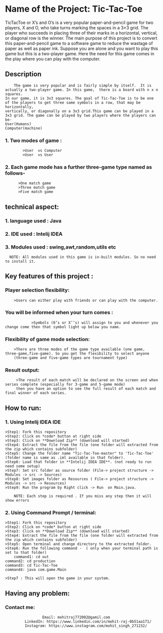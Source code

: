 # Name of the Project:   Tic-Tac-Toe
TicTacToe or X’s and O’s is a very popular paper-and-pencil game for two players, X and O, who take turns marking the spaces in a 3×3 grid. The player who succeeds in placing three of their marks in a horizontal, vertical, or diagonal row is the winner. 
The main purpose of this project is to convert this paper-and-pencil game to a software game to reduce the wastage of paper as well as paper ink.
        Suppose you are alone and you want to play this game but this is a two-player game. Here the need for this game comes in the play where you can play with the computer.
        
        
 ## Description
      
        The game is very popular and is fairly simple by itself.  It is actually a two-player game. In this game,  there is a board with n x n squares.
	In our game, it is 3x3 squares. The goal of Tic-Tac-Toe is to be one of the players to get three same symbols in a row, that may be horizontally,
	vertically, or diagonally on a 3x3 grid.This game can be played in a 3x3 grid. The game can be played by two players where the players can be-
	User(Humans)
	Computer(machine)
  
### 1. Two modes of game :
          	>User  vs Computer
         	>User  vs User
        
### 2.  Each game mode has a further three-game type named as follows-
		  >One match game
   		  >Three match game
  		  >Five match game 
        
        

## technical aspect:

### 1. language used : Java
### 2. IDE used      : Intelij IDEA
### 3. Modules used  : swing,awt,random,utils etc

      NOTE: All modules used in this game is in-built modules. So no need to install it.


## Key features of this project :


   ### Player selection flexibility:
		>Users can either play with friends or can play with the computer.
 
   ### You will be informed when your turn comes :
                >Symbols (0’s or X’’s) will assign to you and whenever you change come then that symbol light up below you name.

   ### Flexibility of game mode selection:
		>There are three modes of the game type available (one game, three-game,five-game). So you get the flexibility to select anyone
		(three-game and five-game types are tournament type)

   ### Result output:
		 >The result of each match will be declared on the screen and when series complete (especially for 3-game and 5-game mode)
		 then you have an option to see the full result of each match and final winner of each series.


## How to run:
   
  ### 1. Using Intelij IDEA IDE
    
    >Step1: Fork this repository
    >Step2: Click on *code* button at right side
    >Step3: Click on **Download Zip** (download will started)
    >Step4: Extract the file from the file (one folder will extracted from the zip which contains subfolder)
    >Step5: Change the folder name "Tic-Tac-Toe-master" to 'Tic-Tac-Toe' (folder name is same as .iml available in that folder).
    >Step6: Load that folder in **Intelij IDEA IDE**. (not ready to run need some setup)
    >Step7: Set src folder as source folder (File-> project structure -> Modules -> src -> Sources)
    >Step8: Set images folder as Resources ( File-> project structure -> Modules -> src -> Resources)
    >Step9: Run the program by Right click -> Run  on Main.java.
    
    	NOTE: Each step is required . If you miss any step then it will show errors
	
	
   ### 2. Using Command Prompt / terminal:
   
    >Step1: Fork this repository
    >Step2: Click on *code* button at right side
    >Step3: Click on **Download Zip** (download will started)
    >Step4: Extract the file from the file (one folder will extracted from the zip which contains subfolder)
    >Step5: Open terminal and change directory to the extracted folder.
    >Step6: Run the following command -  ( only when your terminal path is set to that folder)
    	command1: cd out
	command2: cd production
	command3: cd Tic-Tac-Toe
	command4: java com.game.Main
	
    >Step7 : This will open the game in your system.
    
    
    
 ## Having any problem:
 
   ### Contact me:
                     Email: mohitraj772002@gamil.com
		     LinkedIn: https://www.linkedin.com/in/mohit-raj-0b51aa171/
		     Instagram: https://www.instagram.com/mohit_singh_271232/
    

